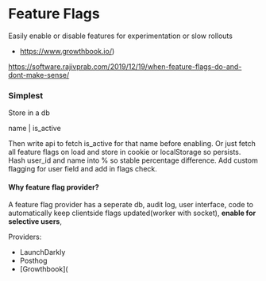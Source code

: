 # Feature Flags

Easily enable or disable features for experimentation or slow rollouts

- https://www.growthbook.io/)

https://software.rajivprab.com/2019/12/19/when-feature-flags-do-and-dont-make-sense/

### Simplest

Store in a db

name | is_active

Then write api to fetch is_active for that name before enabling. Or just fetch all feature flags on load and store in cookie or localStorage so persists. Hash user_id and name into % so stable percentage difference. Add custom flagging for user field and add in flags check.

#### Why feature flag provider?

A feature flag provider has a seperate db, audit log, user interface, code to automatically keep clientside flags updated(worker with socket), **enable for selective users**,

Providers:

- LaunchDarkly
- Posthog
- [Growthbook](